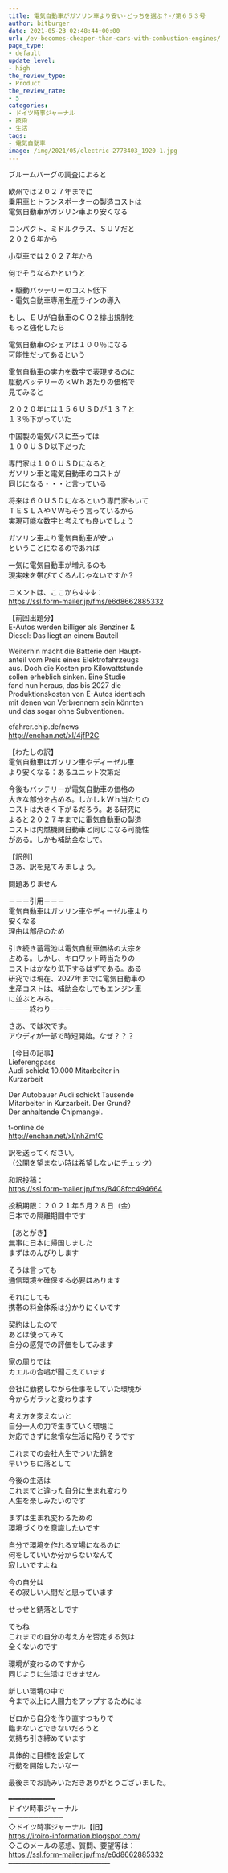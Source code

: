 ```yaml
---
title: 電気自動車がガソリン車より安い-どっちを選ぶ？-/第６５３号
author: bitburger
date: 2021-05-23 02:48:44+00:00
url: /ev-becomes-cheaper-than-cars-with-combustion-engines/
page_type:
- default
update_level:
- high
the_review_type:
- Product
the_review_rate:
- 5
categories:
- ドイツ時事ジャーナル
- 技術
- 生活
tags:
- 電気自動車
image: /img/2021/05/electric-2778403_1920-1.jpg
---
```

ブルームバーグの調査によると

欧州では２０２７年までに  
乗用車とトランスポーターの製造コストは  
電気自動車がガソリン車より安くなる

コンパクト、ミドルクラス、ＳＵＶだと  
２０２６年から

小型車では２０２７年から

何でそうなるかというと

・駆動バッテリーのコスト低下  
・電気自動車専用生産ラインの導入

もし、ＥＵが自動車のＣＯ２排出規制を  
もっと強化したら

電気自動車のシェアは１００％になる  
可能性だってあるという

電気自動車の実力を数字で表現するのに  
駆動バッテリーのｋＷｈあたりの価格で  
見てみると

２０２０年には１５６ＵＳＤが１３７と  
１３％下がっていた

中国製の電気バスに至っては  
１００ＵＳＤ以下だった

専門家は１００ＵＳＤになると  
ガソリン車と電気自動車のコストが  
同じになる・・・と言っている

将来は６０ＵＳＤになるという専門家もいて  
ＴＥＳＬＡやＶＷもそう言っているから  
実現可能な数字と考えても良いでしょう

ガソリン車より電気自動車が安い  
ということになるのであれば

一気に電気自動車が増えるのも  
現実味を帯びてくるんじゃないですか？

  
コメントは、ここから↓↓↓：  
<https://ssl.form-mailer.jp/fms/e6d8662885332>

【前回出題分】  
E-Autos werden billiger als Benziner &  
Diesel: Das liegt an einem Bauteil

Weiterhin macht die Batterie den Haupt-  
anteil vom Preis eines Elektrofahrzeugs  
aus. Doch die Kosten pro Kilowattstunde  
sollen erheblich sinken. Eine Studie  
fand nun heraus, das bis 2027 die  
Produktionskosten von E-Autos identisch  
mit denen von Verbrennern sein könnten  
und das sogar ohne Subventionen.

efahrer.chip.de/news  
<http://enchan.net/xl/4jfP2C>

  
【わたしの訳】  
電気自動車はガソリン車やディーゼル車  
より安くなる：あるユニット次第だ

今後もバッテリーが電気自動車の価格の  
大きな部分を占める。しかしｋＷｈ当たりの  
コストは大きく下がるだろう。ある研究に  
よると２０２７年までに電気自動車の製造  
コストは内燃機関自動車と同じになる可能性  
がある。しかも補助金なしで。

  
【訳例】  
さあ、訳を見てみましょう。

問題ありません

－－－引用－－－  
電気自動車はガソリン車やディーゼル車より  
安くなる  
理由は部品のため

引き続き蓄電池は電気自動車価格の大宗を  
占める。しかし、キロワット時当たりの  
コストはかなり低下するはずである。ある  
研究では現在、2027年までに電気自動車の  
生産コストは、補助金なしでもエンジン車  
に並ぶとみる。  
－－－終わり－－－

  
さあ、では次です。  
アウディが一部で時短開始。なぜ？？？

【今日の記事】  
Lieferengpass  
Audi schickt 10.000 Mitarbeiter in  
Kurzarbeit

Der Autobauer Audi schickt Tausende  
Mitarbeiter in Kurzarbeit. Der Grund?  
Der anhaltende Chipmangel.

t-online.de  
<http://enchan.net/xl/nhZmfC>

訳を送ってください。  
（公開を望まない時は希望しないにチェック）

和訳投稿：  
 <https://ssl.form-mailer.jp/fms/8408fcc494664>

投稿期限：２０２１年５月２８日（金）  
日本での隔離期間中です

【あとがき】  
無事に日本に帰国しました  
まずはのんびりします

そうは言っても  
通信環境を確保する必要はあります

それにしても  
携帯の料金体系は分かりにくいです

契約はしたので  
あとは使ってみて  
自分の感覚での評価をしてみます

家の周りでは  
カエルの合唱が聞こえています

会社に勤務しながら仕事をしていた環境が  
今からガラッと変わります

考え方を変えないと  
自分一人の力で生きていく環境に  
対応できずに怠惰な生活に陥りそうです

これまでの会社人生でついた錆を  
早いうちに落として

今後の生活は  
これまでと違った自分に生まれ変わり  
人生を楽しみたいのです

まずは生まれ変わるための  
環境づくりを意識したいです

自分で環境を作れる立場になるのに  
何をしていいか分からないなんて  
寂しいですよね

今の自分は  
その寂しい人間だと思っています

せっせと錆落としです

でもね  
これまでの自分の考え方を否定する気は  
全くないのです

環境が変わるのですから  
同じように生活はできません

新しい環境の中で  
今まで以上に人間力をアップするためには

ゼロから自分を作り直すつもりで  
臨まないとできないだろうと  
気持ち引き締めています

具体的に目標を設定して  
行動を開始したいなー

  
最後までお読みいただきありがとうございました。

━━━━━━━━━━━  
ドイツ時事ジャーナル  
───────────  
◇ドイツ時事ジャーナル【旧】  
<https://iroiro-information.blogspot.com/>  
◇このメールの感想、質問、要望等は：  
<https://ssl.form-mailer.jp/fms/e6d8662885332>  
━━━━━━━━━━━━━━━━━━━━━━━━